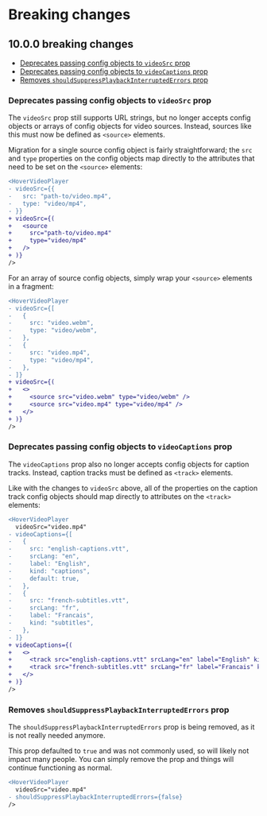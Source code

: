 # Breaking changes

## 10.0.0 breaking changes

- [Deprecates passing config objects to `videoSrc` prop](#deprecates-passing-config-objects-to-videosrc-prop)
- [Deprecates passing config objects to `videoCaptions` prop](#deprecates-passing-config-objects-to-videocaptions-prop)
- [Removes `shouldSuppressPlaybackInterruptedErrors` prop](#removes-shouldsuppressplaybackinterruptederrors-prop)

### Deprecates passing config objects to `videoSrc` prop

The `videoSrc` prop still supports URL strings,
but no longer accepts config objects or arrays of config objects for video sources.
Instead, sources like this must now be defined as `<source>` elements.

Migration for a single source config object is fairly straightforward; the `src` and `type` properties
on the config objects map directly to the attributes that need to be set on the `<source>` elements:

```diff
<HoverVideoPlayer
- videoSrc={{
-   src: "path-to/video.mp4",
-   type: "video/mp4",
- }}
+ videoSrc={(
+   <source
+     src="path-to/video.mp4"
+     type="video/mp4"
+   />
+ )}
/>
```

For an array of source config objects, simply wrap your `<source>` elements in a fragment:

```diff
<HoverVideoPlayer
- videoSrc={[
-   {
-     src: "video.webm",
-     type: "video/webm",
-   },
-   {
-     src: "video.mp4",
-     type: "video/mp4",
-   },
- ]}
+ videoSrc={(
+   <>
+     <source src="video.webm" type="video/webm" />
+     <source src="video.mp4" type="video/mp4" />
+   </>
+ )}
/>
```

### Deprecates passing config objects to `videoCaptions` prop

The `videoCaptions` prop also no longer accepts config objects for caption tracks.
Instead, caption tracks must be defined as `<track>` elements.

Like with the changes to `videoSrc` above, all of the properties on the caption track config objects should map directly to
attributes on the `<track>` elements:

```diff
<HoverVideoPlayer
  videoSrc="video.mp4"
- videoCaptions={[
-   {
-     src: "english-captions.vtt",
-     srcLang: "en",
-     label: "English",
-     kind: "captions",
-     default: true,
-   },
-   {
-     src: "french-subtitles.vtt",
-     srcLang: "fr",
-     label: "Francais",
-     kind: "subtitles",
-   },
- ]}
+ videoCaptions={(
+   <>
+     <track src="english-captions.vtt" srcLang="en" label="English" kind="captions" default />
+     <track src="french-subtitles.vtt" srcLang="fr" label="Francais" kind="subtitles" />
+   </>
+ )}
/>
```

### Removes `shouldSuppressPlaybackInterruptedErrors` prop

The `shouldSuppressPlaybackInterruptedErrors` prop is being removed, as it is not really needed anymore.

This prop defaulted to `true` and was not commonly used, so will likely not impact many people. You can simply remove the prop and things will continue functioning as normal.

```diff
<HoverVideoPlayer
  videoSrc="video.mp4"
- shouldSuppressPlaybackInterruptedErrors={false}
/>
```
